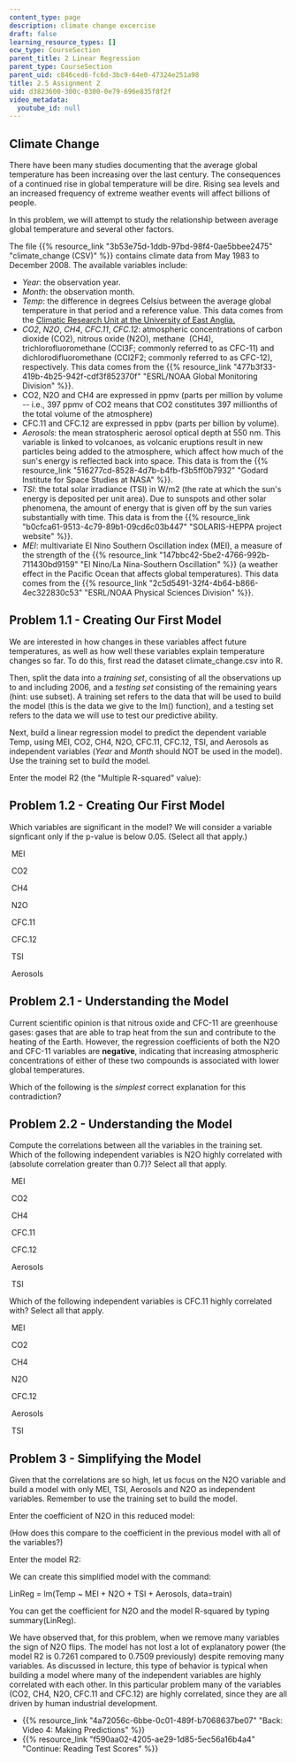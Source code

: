 ```yaml
---
content_type: page
description: climate change excercise
draft: false
learning_resource_types: []
ocw_type: CourseSection
parent_title: 2 Linear Regression
parent_type: CourseSection
parent_uid: c846ced6-fc6d-3bc9-64e0-47324e251a98
title: 2.5 Assignment 2
uid: d3823600-300c-0300-0e79-696e835f8f2f
video_metadata:
  youtube_id: null
---
```

## Climate Change

There have been many studies documenting that the average global temperature has been increasing over the last century. The consequences of a continued rise in global temperature will be dire. Rising sea levels and an increased frequency of extreme weather events will affect billions of people.

In this problem, we will attempt to study the relationship between average global temperature and several other factors.

The file {{% resource_link "3b53e75d-1ddb-97bd-98f4-0ae5bbee2475" "climate\_change (CSV)" %}} contains climate data from May 1983 to December 2008. The available variables include:

- *Year*: the observation year.
- *Month*: the observation month.
- *Temp*: the difference in degrees Celsius between the average global temperature in that period and a reference value. This data comes from the [Climatic Research Unit at the University of East Anglia.](https://www.uea.ac.uk/groups-and-centres/climatic-research-unit)
- *CO2*, *N2O*, *CH4*, *CFC.11*, *CFC.12*: atmospheric concentrations of carbon dioxide (CO2), nitrous oxide (N2O), methane  (CH4), trichlorofluoromethane (CCl3F; commonly referred to as CFC-11) and dichlorodifluoromethane (CCl2F2; commonly referred to as CFC-12), respectively. This data comes from the {{% resource_link "477b3f33-419b-4b25-942f-cdf3f852370f" "ESRL/NOAA Global Monitoring Division" %}}.
- CO2, N2O and CH4 are expressed in ppmv (parts per million by volume  -- i.e., 397 ppmv of CO2 means that CO2 constitutes 397 millionths of the total volume of the atmosphere)
- CFC.11 and CFC.12 are expressed in ppbv (parts per billion by volume). 
- *Aerosols*: the mean stratospheric aerosol optical depth at 550 nm. This variable is linked to volcanoes, as volcanic eruptions result in new particles being added to the atmosphere, which affect how much of the sun's energy is reflected back into space. This data is from the {{% resource_link "516277cd-8528-4d7b-b4fb-f3b5ff0b7932" "Godard Institute for Space Studies at NASA" %}}.
- *TSI*: the total solar irradiance (TSI) in W/m2 (the rate at which the sun's energy is deposited per unit area). Due to sunspots and other solar phenomena, the amount of energy that is given off by the sun varies substantially with time. This data is from the {{% resource_link "b0cfca61-9513-4c79-89b1-09cd6c03b447" "SOLARIS-HEPPA project website" %}}.  
- *MEI*: multivariate El Nino Southern Oscillation index (MEI), a measure of the strength of the {{% resource_link "147bbc42-5be2-4766-992b-711430bd9159" "El Nino/La Nina-Southern Oscillation" %}} (a weather effect in the Pacific Ocean that affects global temperatures). This data comes from the {{% resource_link "2c5d5491-32f4-4b64-b866-4ec322830c53" "ESRL/NOAA Physical Sciences Division" %}}.

## Problem 1.1 - Creating Our First Model

We are interested in how changes in these variables affect future temperatures, as well as how well these variables explain temperature changes so far. To do this, first read the dataset climate\_change.csv into R.

Then, split the data into a *training set*, consisting of all the observations up to and including 2006, and a *testing set* consisting of the remaining years (hint: use subset). A training set refers to the data that will be used to build the model (this is the data we give to the lm() function), and a testing set refers to the data we will use to test our predictive ability.

Next, build a linear regression model to predict the dependent variable Temp, using MEI, CO2, CH4, N2O, CFC.11, CFC.12, TSI, and Aerosols as independent variables (*Year* and *Month* should NOT be used in the model). Use the training set to build the model.

Enter the model R2 (the "Multiple R-squared" value):

## Problem 1.2 - Creating Our First Model

Which variables are significant in the model? We will consider a variable signficant only if the p-value is below 0.05. (Select all that apply.)

 MEI 

 CO2 

 CH4 

 N2O 

 CFC.11 

 CFC.12 

 TSI 

 Aerosols 

## Problem 2.1 - Understanding the Model

Current scientific opinion is that nitrous oxide and CFC-11 are greenhouse gases: gases that are able to trap heat from the sun and contribute to the heating of the Earth. However, the regression coefficients of both the N2O and CFC-11 variables are **negative**, indicating that increasing atmospheric concentrations of either of these two compounds is associated with lower global temperatures.

Which of the following is the *simplest* correct explanation for this contradiction?

## Problem 2.2 - Understanding the Model

Compute the correlations between all the variables in the training set. Which of the following independent variables is N2O highly correlated with (absolute correlation greater than 0.7)? Select all that apply.

 MEI 

 CO2 

 CH4 

 CFC.11 

 CFC.12 

 Aerosols 

 TSI 

Which of the following independent variables is CFC.11 highly correlated with? Select all that apply.

 MEI 

 CO2 

 CH4 

 N2O 

 CFC.12 

 Aerosols 

 TSI 

## Problem 3 - Simplifying the Model

Given that the correlations are so high, let us focus on the N2O variable and build a model with only MEI, TSI, Aerosols and N2O as independent variables. Remember to use the training set to build the model.

Enter the coefficient of N2O in this reduced model:

(How does this compare to the coefficient in the previous model with all of the variables?)

Enter the model R2:

We can create this simplified model with the command:

LinReg = lm(Temp ~ MEI + N2O + TSI + Aerosols, data=train)

You can get the coefficient for N2O and the model R-squared by typing summary(LinReg).

We have observed that, for this problem, when we remove many variables the sign of N2O flips. The model has not lost a lot of explanatory power (the model R2 is 0.7261 compared to 0.7509 previously) despite removing many variables. As discussed in lecture, this type of behavior is typical when building a model where many of the independent variables are highly correlated with each other. In this particular problem many of the variables (CO2, CH4, N2O, CFC.11 and CFC.12) are highly correlated, since they are all driven by human industrial development.

- {{% resource_link "4a72056c-6bbe-0c01-489f-b7068637be07" "Back: Video 4: Making Predictions" %}}
- {{% resource_link "f590aa02-4205-ae29-1d85-5ec56a16b4a4" "Continue: Reading Test Scores" %}}